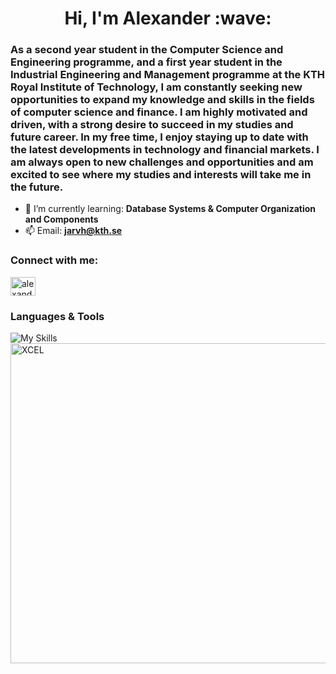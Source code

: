 <h1 align="center">Hi, I'm Alexander :wave:</h1>
<h3>As a second year student in the Computer Science and Engineering programme, and a first year student in the Industrial Engineering and Management programme at the KTH Royal Institute of Technology, I am constantly seeking new opportunities to expand my knowledge and skills in the fields of computer science and finance. I am highly motivated and driven, with a strong desire to succeed in my studies and future career. In my free time, I enjoy staying up to date with the latest developments in technology and financial markets. I am always open to new challenges and opportunities and am excited to see where my studies and interests will take me in the future.</h3>


- 🌱 I’m currently learning: **Database Systems & Computer Organization and Components**
- 📫 Email: **jarvh@kth.se**

<h3 align="left">Connect with me:</h3>
<p align="left">
<a href="https://linkedin.com/in/alexander-jarvheden" target="blank"><img align="center" src="https://raw.githubusercontent.com/rahuldkjain/github-profile-readme-generator/master/src/images/icons/Social/linked-in-alt.svg" alt="alexander-jarvheden" height="30" width="40" /></a>
</p>

<h3>Languages & Tools</h3>

![My Skills](https://skillicons.dev/icons?i=java,py,go,c,postgres,git,github,vscode,latex,&perline=10&theme=dark)<img width="512" alt="XCEL" src="https://github.com/AlexanderJarvheden/AlexanderJarvheden/assets/131161901/869eae36-a223-4d0b-8d00-36c8a854e9d0">




